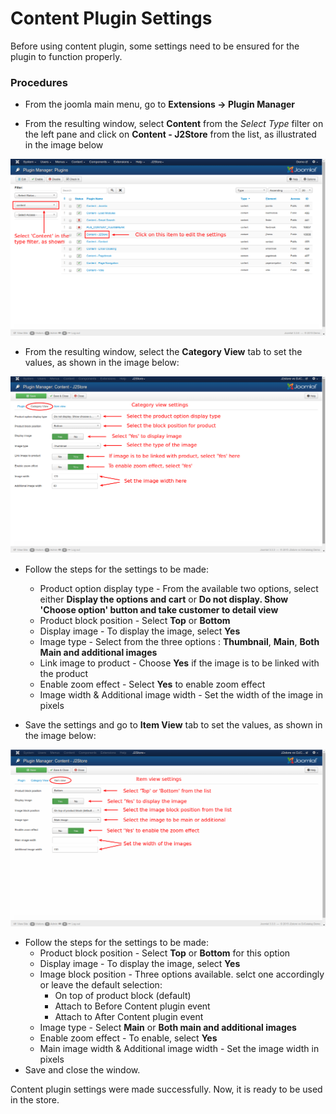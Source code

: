 # Content Plugin Settings

Before using content plugin, some settings need to be ensured for the plugin to function properly. 

### Procedures

* From the joomla main menu, go to **Extensions -> Plugin Manager**

* From the resulting window, select **Content** from the *Select Type* filter on the left pane and click on **Content - J2Store** from the list, as illustrated in the image below

![](content-plugin-manager.png)

* From the resulting window, select the **Category View** tab to set the values, as shown in the image below:

![](content-category-view.png)

* Follow the steps for the settings to be made:
    * Product option display type - From the available two options, select either **Display the options and cart** or **Do not display. Show 'Choose option' button and take customer to detail view**
    * Product block position - Select **Top** or **Bottom**
    * Display image - To display the image, select **Yes**
    * Image type - Select from the three options : **Thumbnail**, **Main**, **Both Main and additional images**
    * Link image to product - Choose **Yes** if the image is to be linked with the product
    * Enable zoom effect - Select **Yes** to enable zoom effect
    * Image width & Additional image width - Set the width of the image in pixels

* Save the settings and go to **Item View** tab to set the values, as shown in the image below:

![](content-item-view.png)

* Follow the steps for the settings to be made:
    * Product block position - Select **Top** or **Bottom** for this option
    * Display image - To display the image, select **Yes**
    * Image block position - Three options available. selct one accordingly or leave the default selection:
        * On top of product block (default)
        * Attach to Before Content plugin event
        * Attach to After Content plugin event
    * Image type - Select **Main** or **Both main and additional images**
    * Enable zoom effect - To enable, select **Yes**
    * Main image width & Additional image width - Set the image width in pixels
* Save and close the window.

Content plugin settings were made successfully. Now, it is ready to be used in the store. 
















